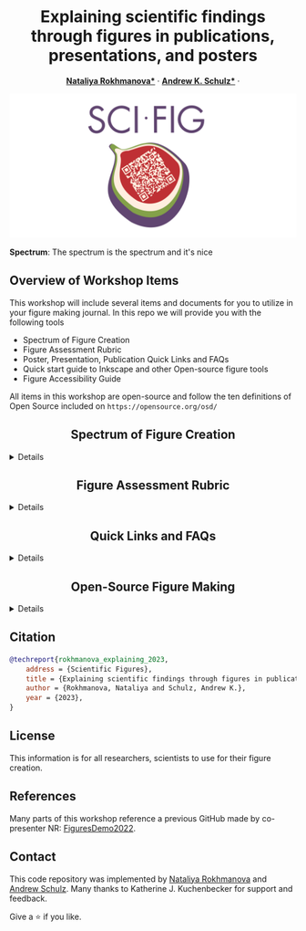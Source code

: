 <p align="center">

  <h1 align="center">Explaining scientific findings through figures in publications, presentations, and posters
  </h1>
  <p align="center">
    <a href="https://is.mpg.de/person/rokhmanova"><strong>Nataliya Rokhmanova*</strong></a>
    ·
    <a href="https://hi.is.mpg.de/person/aschulz"><strong>Andrew K. Schulz*</strong></a>
    ·
</p>
<p>
  <p align="center"> 
  <img src="media/SciFig_v1.png">
  </p>
  <strong>Spectrum</strong>: The spectrum is the spectrum and it's nice  
</p>

<!-- | Paper Video                                                                                                | Qualitative Results                                                                                                |
|------------------------------------------------------------------------------------------------------------|--------------------------------------------------------------------------------------------------------------------|
| [![PaperVideo](https://img.youtube.com/vi/vidid/0.jpg)](https://www.youtube.com/) | -->

## Overview of Workshop Items

This workshop will include several items and documents for you to utilize in your figure making journal. In this repo we will provide you with the following tools
- Spectrum of Figure Creation
- Figure Assessment Rubric
- Poster, Presentation, Publication Quick Links and FAQs
- Quick start guide to Inkscape and other Open-source figure tools
- Figure Accessibility Guide

All items in this workshop are open-source and follow the ten definitions of Open Source included on `https://opensource.org/osd/`

<h2 align="center">Spectrum of Figure Creation</h2>

<details>
<p>
  <p align="center"> 
  <img src="media/Fig1_commented.png">
  </p>
  <strong>Spectrum</strong>: The spectrum is the spectrum and it's nice  
</p>
  <summary>Details</summary>
In the folder, we provided information on the spectrum of figure creation, including figures from 1 to 5.
</details>

[comment]: <> (## Running the Demo)

[comment]: <> (We have prepared a nice demo. )

<h2 align="center">Figure Assessment Rubric</h2>
 <details>
<p>
  <p align="center"> 
  <img src="media/GitHubRubric.png">
  </p>	 
  <summary>Details</summary>
In this folder, we highlight information on specific assessments of figures in the presentation, publication, and poster formats. The overarching theme for the rubric are as follows:
	 - Color Scheme
	 - Clarity
	 - Readability
	 - Plot Type
	 - Ink/Content Ratio
	 - Accessibility
</details>

<h2 align="center">Quick Links and FAQs </h2>

 <details>
  <summary>Details</summary>

We highlight quick links and frequently asked questions or FAQs in this folder. There are links for the following resources:
- Poster Creation Guide
- Presentation Guide
- Scientific Storytelling
- Creating Figures for Publication
- Open-source figure crafting tools

</details>

<h2 align="center">Open-Source Figure Making </h2>

 <details>
  <summary>Details</summary>

We highlight quick links and frequently asked questions or FAQs in this folder. There are links for the following resources:
- How to Inkscape

</details>

## Citation

```bibtex
@techreport{rokhmanova_explaining_2023,
	address = {Scientific Figures},
	title = {Explaining scientific findings through figures in publications, presentations, and posters},
	author = {Rokhmanova, Nataliya and Schulz, Andrew K.},
	year = {2023},
}

```
## License
This information is for all researchers, scientists to use for their figure creation. 

## References
Many parts of this workshop reference a previous GitHub made by co-presenter NR: [FiguresDemo2022](https://github.com/nrokh/FiguresDemo2022).

## Contact

This code repository was implemented by [Nataliya Rokhmanova](https://github.com/nrokh) and [Andrew Schulz](https://github.com/Aschulz94). Many thanks to Katherine J. Kuchenbecker for support and feedback.

Give a ⭐ if you like.

